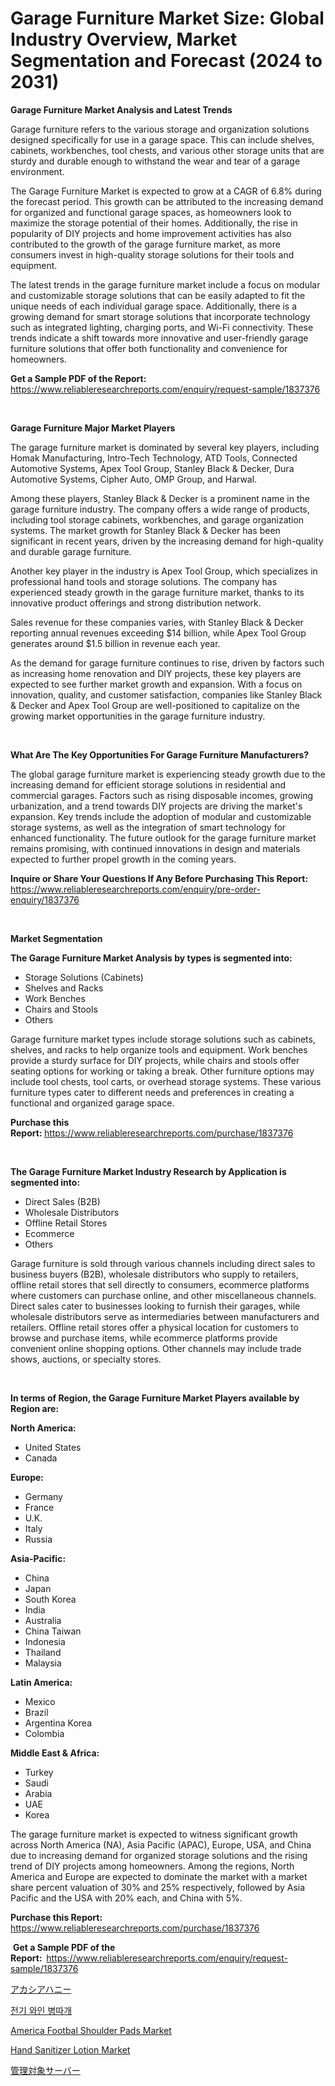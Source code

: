 <p><h1>Garage Furniture Market Size: Global Industry Overview, Market Segmentation and Forecast (2024 to 2031)</h1></p><p><strong>Garage Furniture Market Analysis and Latest Trends</strong></p>
<p><p>Garage furniture refers to the various storage and organization solutions designed specifically for use in a garage space. This can include shelves, cabinets, workbenches, tool chests, and various other storage units that are sturdy and durable enough to withstand the wear and tear of a garage environment.</p><p>The Garage Furniture Market is expected to grow at a CAGR of 6.8% during the forecast period. This growth can be attributed to the increasing demand for organized and functional garage spaces, as homeowners look to maximize the storage potential of their homes. Additionally, the rise in popularity of DIY projects and home improvement activities has also contributed to the growth of the garage furniture market, as more consumers invest in high-quality storage solutions for their tools and equipment.</p><p>The latest trends in the garage furniture market include a focus on modular and customizable storage solutions that can be easily adapted to fit the unique needs of each individual garage space. Additionally, there is a growing demand for smart storage solutions that incorporate technology such as integrated lighting, charging ports, and Wi-Fi connectivity. These trends indicate a shift towards more innovative and user-friendly garage furniture solutions that offer both functionality and convenience for homeowners.</p></p>
<p><strong>Get a Sample PDF of the Report:&nbsp;</strong> <a href="https://www.reliableresearchreports.com/enquiry/request-sample/1837376">https://www.reliableresearchreports.com/enquiry/request-sample/1837376</a></p>
<p>&nbsp;</p>
<p><strong>Garage Furniture Major Market Players</strong></p>
<p><p>The garage furniture market is dominated by several key players, including Homak Manufacturing, Intro-Tech Technology, ATD Tools, Connected Automotive Systems, Apex Tool Group, Stanley Black & Decker, Dura Automotive Systems, Cipher Auto, OMP Group, and Harwal. </p><p>Among these players, Stanley Black & Decker is a prominent name in the garage furniture industry. The company offers a wide range of products, including tool storage cabinets, workbenches, and garage organization systems. The market growth for Stanley Black & Decker has been significant in recent years, driven by the increasing demand for high-quality and durable garage furniture.</p><p>Another key player in the industry is Apex Tool Group, which specializes in professional hand tools and storage solutions. The company has experienced steady growth in the garage furniture market, thanks to its innovative product offerings and strong distribution network.</p><p>Sales revenue for these companies varies, with Stanley Black & Decker reporting annual revenues exceeding $14 billion, while Apex Tool Group generates around $1.5 billion in revenue each year. </p><p>As the demand for garage furniture continues to rise, driven by factors such as increasing home renovation and DIY projects, these key players are expected to see further market growth and expansion. With a focus on innovation, quality, and customer satisfaction, companies like Stanley Black & Decker and Apex Tool Group are well-positioned to capitalize on the growing market opportunities in the garage furniture industry.</p></p>
<p>&nbsp;</p>
<p><strong>What Are The Key Opportunities For Garage Furniture Manufacturers?</strong></p>
<p><p>The global garage furniture market is experiencing steady growth due to the increasing demand for efficient storage solutions in residential and commercial garages. Factors such as rising disposable incomes, growing urbanization, and a trend towards DIY projects are driving the market's expansion. Key trends include the adoption of modular and customizable storage systems, as well as the integration of smart technology for enhanced functionality. The future outlook for the garage furniture market remains promising, with continued innovations in design and materials expected to further propel growth in the coming years.</p></p>
<p><strong>Inquire or Share Your Questions If Any Before Purchasing This Report:</strong> <a href="https://www.reliableresearchreports.com/enquiry/pre-order-enquiry/1837376">https://www.reliableresearchreports.com/enquiry/pre-order-enquiry/1837376</a></p>
<p>&nbsp;</p>
<p><strong>Market Segmentation</strong></p>
<p><strong>The Garage Furniture Market Analysis by types is segmented into:</strong></p>
<p><ul><li>Storage Solutions (Cabinets)</li><li>Shelves and Racks</li><li>Work Benches</li><li>Chairs and Stools</li><li>Others</li></ul></p>
<p><p>Garage furniture market types include storage solutions such as cabinets, shelves, and racks to help organize tools and equipment. Work benches provide a sturdy surface for DIY projects, while chairs and stools offer seating options for working or taking a break. Other furniture options may include tool chests, tool carts, or overhead storage systems. These various furniture types cater to different needs and preferences in creating a functional and organized garage space.</p></p>
<p><strong>Purchase this Report:&nbsp;</strong><a href="https://www.reliableresearchreports.com/purchase/1837376">https://www.reliableresearchreports.com/purchase/1837376</a></p>
<p>&nbsp;</p>
<p><strong>The Garage Furniture Market Industry Research by Application is segmented into:</strong></p>
<p><ul><li>Direct Sales (B2B)</li><li>Wholesale Distributors</li><li>Offline Retail Stores</li><li>Ecommerce</li><li>Others</li></ul></p>
<p><p>Garage furniture is sold through various channels including direct sales to business buyers (B2B), wholesale distributors who supply to retailers, offline retail stores that sell directly to consumers, ecommerce platforms where customers can purchase online, and other miscellaneous channels. Direct sales cater to businesses looking to furnish their garages, while wholesale distributors serve as intermediaries between manufacturers and retailers. Offline retail stores offer a physical location for customers to browse and purchase items, while ecommerce platforms provide convenient online shopping options. Other channels may include trade shows, auctions, or specialty stores.</p></p>
<p>&nbsp;</p>
<p><strong>In terms of Region, the Garage Furniture Market Players available by Region are:</strong></p>
<p>
    <p> <strong> North America: </strong>
        <ul>
            <li>United States</li>
            <li>Canada</li>
        </ul>
        </p> 
    <p> <strong> Europe: </strong>
        <ul>
            <li>Germany</li>
            <li>France</li>
            <li>U.K.</li>
            <li>Italy</li>
            <li>Russia</li>
        </ul>
        </p> 
    <p> <strong> Asia-Pacific: </strong>
        <ul>
            <li>China</li>
            <li>Japan</li>
            <li>South Korea</li>
            <li>India</li>
            <li>Australia</li>
            <li>China Taiwan</li>
            <li>Indonesia</li>
            <li>Thailand</li>
            <li>Malaysia</li>
        </ul>
        </p> 
    <p> <strong> Latin America: </strong>
        <ul>
            <li>Mexico</li>
            <li>Brazil</li>
            <li>Argentina Korea</li>
            <li>Colombia</li>
        </ul>
        </p> 
    <p> <strong> Middle East & Africa: </strong>
        <ul>
            <li>Turkey</li>
            <li>Saudi</li>
            <li>Arabia</li>
            <li>UAE</li>
            <li>Korea</li>
        </ul>
    </p>
    </p>
<p><p>The garage furniture market is expected to witness significant growth across North America (NA), Asia Pacific (APAC), Europe, USA, and China due to increasing demand for organized storage solutions and the rising trend of DIY projects among homeowners. Among the regions, North America and Europe are expected to dominate the market with a market share percent valuation of 30% and 25% respectively, followed by Asia Pacific and the USA with 20% each, and China with 5%.</p></p>
<p><strong>Purchase this Report: </strong><a href="https://www.reliableresearchreports.com/purchase/1837376">https://www.reliableresearchreports.com/purchase/1837376</a></p>
<p>&nbsp;<strong>Get a Sample PDF of the Report:&nbsp;&nbsp;</strong><a href="https://www.reliableresearchreports.com/enquiry/request-sample/1837376">https://www.reliableresearchreports.com/enquiry/request-sample/1837376</a></p>
<p><strong></strong></p>
<p><p><a href="https://github.com/xtkhtofdt934839/Market-Research-Report-List-1/blob/main/30086455966.md">アカシアハニー</a></p><p><a href="https://github.com/rsg307664904/Market-Research-Report-List-1/blob/main/66835225455.md">전기 와인 병따개</a></p><p><a href="https://issuu.com/reportprime-2/docs/america-footbal-shoulder-pads-market-size-2030.ppt">America Footbal Shoulder Pads Market</a></p><p><a href="https://github.com/mancsybtousav/Market-Research-Report-List-1/blob/main/hand-sanitizer-lotion-market.md">Hand Sanitizer Lotion Market</a></p><p><a href="https://github.com/ddwcuskozol07187/Market-Research-Report-List-1/blob/main/91280775967.md">管理対象サーバー</a></p></p>